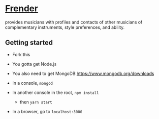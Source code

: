 # [Frender](https://www.google.com "earlier version Heroku deploy")

provides musicians with profiles and contacts of other musicians of complementary instruments, style preferences, and ability.


## Getting started
* Fork this
* You gotta get Node.js
* You also need to get MongoDB https://www.mongodb.org/downloads
* In a console, `mongod`
* In another console in the root, `npm install`
  * then `yarn start`
  
* In a browser, go to `localhost:3000`


